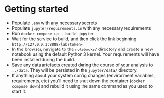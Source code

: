 # Getting started

- Populate `.env` with any necessary secrets
- Populate `jupyter/requirements.in` with any necessary requirements
- Run `docker compose up --build jupyter`
- Wait for the service to build, and then click the link beginning `http://127.0.0.1:8888/lab?token=`
- In the browser, navigate to the `notebooks/` directory and create a new notebook using the default Python 3 kernel. Your requirements will have been installed during the build.
- Save any data artefacts created during the course of your analysis to `../data`. They will be persisted in the `jupyter/data/` directory.
- If anything about your system config changes (environment variables, requirements, etc) you'll need to shut down the container (`docker compose down`) and rebuild it using the same command as you used to start it.
